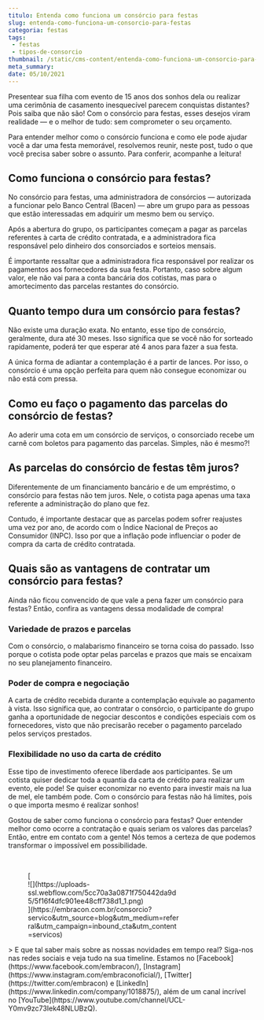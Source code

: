 ```yaml
---
titulo: Entenda como funciona um consórcio para festas
slug: entenda-como-funciona-um-consorcio-para-festas
categoria: festas
tags:
 - festas
 - tipos-de-consorcio
thumbnail: /static/cms-content/entenda-como-funciona-um-consorcio-para-festas.jpg
meta_summary: 
date: 05/10/2021
---
```

Presentear sua filha com evento de 15 anos dos sonhos dela ou realizar uma cerimônia de casamento inesquecível parecem conquistas distantes? Pois saiba que não são! Com o consórcio para festas, esses desejos viram realidade — e o melhor de tudo: sem comprometer o seu orçamento.

Para entender melhor como o consórcio funciona e como ele pode ajudar você a dar uma festa memorável, resolvemos reunir, neste post, tudo o que você precisa saber sobre o assunto. Para conferir, acompanhe a leitura!

Como funciona o consórcio para festas?
--------------------------------------

No consórcio para festas, uma administradora de consórcios — autorizada a funcionar pelo Banco Central (Bacen) — abre um grupo para as pessoas que estão interessadas em adquirir um mesmo bem ou serviço.

Após a abertura do grupo, os participantes começam a pagar as parcelas referentes à carta de crédito contratada, e a administradora fica responsável pelo dinheiro dos consorciados e sorteios mensais.

É importante ressaltar que a administradora fica responsável por realizar os pagamentos aos fornecedores da sua festa. Portanto, caso sobre algum valor, ele não vai para a conta bancária dos cotistas, mas para o amortecimento das parcelas restantes do consórcio.

Quanto tempo dura um consórcio para festas?
-------------------------------------------

Não existe uma duração exata. No entanto, esse tipo de consórcio, geralmente, dura até 30 meses. Isso significa que se você não for sorteado rapidamente, poderá ter que esperar até 4 anos para fazer a sua festa.

A única forma de adiantar a contemplação é a partir de lances. Por isso, o consórcio é uma opção perfeita para quem não consegue economizar ou não está com pressa.

Como eu faço o pagamento das parcelas do consórcio de festas?
-------------------------------------------------------------

Ao aderir uma cota em um consórcio de serviços, o consorciado recebe um carnê com boletos para pagamento das parcelas. Simples, não é mesmo?!

As parcelas do consórcio de festas têm juros?
---------------------------------------------

Diferentemente de um financiamento bancário e de um empréstimo, o consórcio para festas não tem juros. Nele, o cotista paga apenas uma taxa referente a administração do plano que fez.

Contudo, é importante destacar que as parcelas podem sofrer reajustes uma vez por ano, de acordo com o Índice Nacional de Preços ao Consumidor (INPC). Isso por que a inflação pode influenciar o poder de compra da carta de crédito contratada.

Quais são as vantagens de contratar um consórcio para festas?
-------------------------------------------------------------

Ainda não ficou convencido de que vale a pena fazer um consórcio para festas? Então, confira as vantagens dessa modalidade de compra!

### Variedade de prazos e parcelas

Com o consórcio, o malabarismo financeiro se torna coisa do passado. Isso porque o cotista pode optar pelas parcelas e prazos que mais se encaixam no seu planejamento financeiro.

### Poder de compra e negociação

A carta de crédito recebida durante a contemplação equivale ao pagamento à vista. Isso significa que, ao contratar o consórcio, o participante do grupo ganha a oportunidade de negociar descontos e condições especiais com os fornecedores, visto que não precisarão receber o pagamento parcelado pelos serviços prestados.

### Flexibilidade no uso da carta de crédito

Esse tipo de investimento oferece liberdade aos participantes. Se um cotista quiser dedicar toda a quantia da carta de crédito para realizar um evento, ele pode! Se quiser economizar no evento para investir mais na lua de mel, ele também pode. Com o consórcio para festas não há limites, pois o que importa mesmo é realizar sonhos!

Gostou de saber como funciona o consórcio para festas? Quer entender melhor como ocorre a contratação e quais seriam os valores das parcelas? Então, entre em contato com a gente! Nós temos a certeza de que podemos transformar o impossível em possibilidade.

‍

<figure class="w-richtext-figure-type-image w-richtext-align-center" style="max-width:310px">[<div>![](https://uploads-ssl.webflow.com/5cc70a3a0871f750442da9d5/5f16f4dfc901ee48cff738d1_1.png)</div>](https://embracon.com.br/consorcio?servico&utm_source=blog&utm_medium=referral&utm_campaign=inbound_cta&utm_content=servicos)</figure>> E que tal saber mais sobre as nossas novidades em tempo real? Siga-nos nas redes sociais e veja tudo na sua timeline. Estamos no [Facebook](https://www.facebook.com/embracon/), [Instagram](https://www.instagram.com/embraconoficial/), [Twitter](https://twitter.com/embracon) e [LinkedIn](https://www.linkedin.com/company/1018875/), além de um canal incrível no [YouTube](https://www.youtube.com/channel/UCL-Y0mv9zc73Iek48NLUBzQ).
